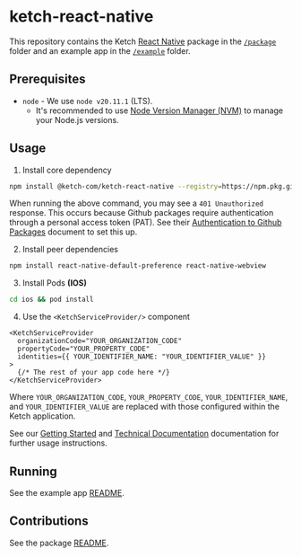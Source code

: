 # ketch-react-native

This repository contains the Ketch [React Native](https://reactnative.dev/) package in the [`/package`](/package/) folder and an example app in the [`/example`](/example/) folder.

## Prerequisites

- `node` - We use `node v20.11.1` (LTS).
  - It's recommended to use [Node Version Manager (NVM)](https://github.com/nvm-sh/nvm) to manage your Node.js versions.

## Usage

1. Install core dependency

```sh
npm install @ketch-com/ketch-react-native --registry=https://npm.pkg.github.com --legacy-peer-deps
```

When running the above command, you may see a `401 Unauthorized` response. This occurs because Github packages require authentication through a personal access token (PAT). See their [Authentication to Github Packages](https://docs.github.com/en/packages/working-with-a-github-packages-registry/working-with-the-npm-registry#authenticating-with-a-personal-access-token) document to set this up.

2. Install peer dependencies

```sh
npm install react-native-default-preference react-native-webview
```

3. Install Pods **(IOS)**

```sh
cd ios && pod install
```

4. Use the `<KetchServiceProvider/>` component

```tsx
<KetchServiceProvider
  organizationCode="YOUR_ORGANIZATION_CODE"
  propertyCode="YOUR_PROPERTY_CODE"
  identities={{ YOUR_IDENTIFIER_NAME: "YOUR_IDENTIFIER_VALUE" }}
>
  {/* The rest of your app code here */}
</KetchServiceProvider>
```

Where `YOUR_ORGANIZATION_CODE`, `YOUR_PROPERTY_CODE`, `YOUR_IDENTIFIER_NAME`, and `YOUR_IDENTIFIER_VALUE` are replaced with those configured within the Ketch application.

See our [Getting Started](https://developers.ketch.com/v3.0/docs/ketch-react-native-sdk-getting-started) and [Technical Documentation](https://developers.ketch.com/v3.0/docs/ketch-react-native-sdk-reference) documentation for further usage instructions.

## Running

See the example app [README](/example/README.md).

## Contributions

See the package [README](/package/README.md).
